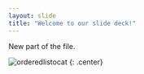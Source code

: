 ```yaml
---
layout: slide
title: "Welcome to our slide deck!"
---
```


New part of the file.

![orderedlistocat](https://octodex.github.com/images/orderedlistocat.png)
{: .center}
